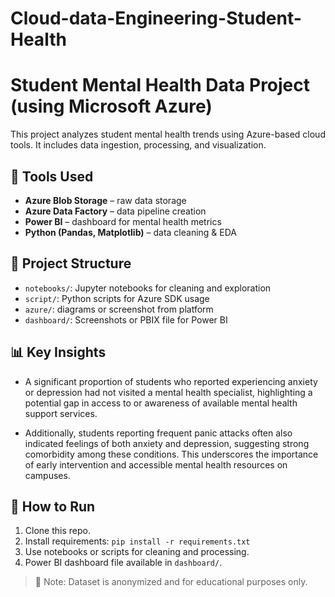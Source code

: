 # Cloud-data-Engineering-Student-Health
# Student Mental Health Data Project (using Microsoft Azure)

This project analyzes student mental health trends using Azure-based cloud tools. It includes data ingestion, processing, and visualization.

## 🔧 Tools Used

- **Azure Blob Storage** – raw data storage
- **Azure Data Factory** – data pipeline creation
- **Power BI** – dashboard for mental health metrics
- **Python (Pandas, Matplotlib)** – data cleaning & EDA

## 📁 Project Structure

- `notebooks/`: Jupyter notebooks for cleaning and exploration
- `script/`: Python scripts for Azure SDK usage
- `azure/`: diagrams or screenshot from platform
- `dashboard/`: Screenshots or PBIX file for Power BI

## 📊 Key Insights

- A significant proportion of students who reported experiencing anxiety or depression had not visited a mental health specialist, highlighting a potential gap in access to or awareness of available mental health support services.

- Additionally, students reporting frequent panic attacks often also indicated feelings of both anxiety and depression, suggesting strong comorbidity among these conditions. This underscores the importance of early intervention and accessible mental health resources on campuses.
  
## 🚀 How to Run

1. Clone this repo.
2. Install requirements: `pip install -r requirements.txt`
3. Use notebooks or scripts for cleaning and processing.
4. Power BI dashboard file available in `dashboard/`.

> 📌 Note: Dataset is anonymized and for educational purposes only. 
